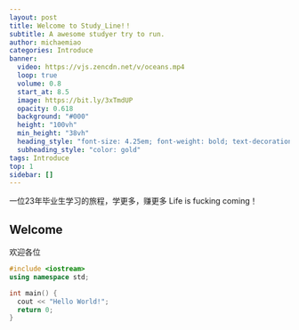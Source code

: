 ```yaml
---
layout: post
title: Welcome to Study_Line!！
subtitle: A awesome studyer try to run.
author: michaemiao
categories: Introduce
banner:
  video: https://vjs.zencdn.net/v/oceans.mp4
  loop: true
  volume: 0.8
  start_at: 8.5
  image: https://bit.ly/3xTmdUP
  opacity: 0.618
  background: "#000"
  height: "100vh"
  min_height: "38vh"
  heading_style: "font-size: 4.25em; font-weight: bold; text-decoration: underline"
  subheading_style: "color: gold"
tags: Introduce
top: 1
sidebar: []
---
```


一位23年毕业生学习的旅程，学更多，赚更多
Life is fucking coming！

## Welcome

欢迎各位

```cpp
#include <iostream>
using namespace std;

int main() {
  cout << "Hello World!";
  return 0;
}
```

